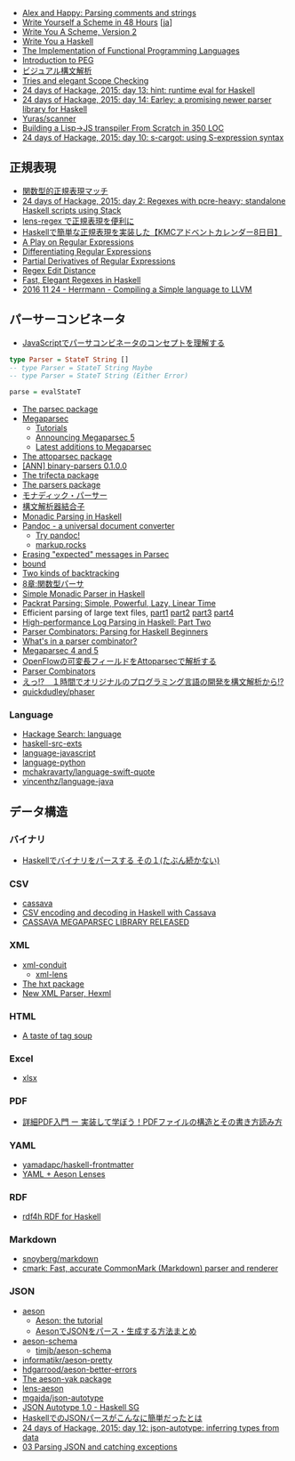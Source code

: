 * [Alex and Happy: Parsing comments and strings](http://www.jyotirmoy.net/posts/2015-08-17-alex-happy-startcodes.html)
* [Write Yourself a Scheme in 48 Hours](http://en.wikibooks.org/wiki/Write_Yourself_a_Scheme_in_48_Hours) [[ja](https://ja.wikibooks.org/wiki/48%E6%99%82%E9%96%93%E3%81%A7Scheme%E3%82%92%E6%9B%B8%E3%81%93%E3%81%86)]
* [Write You A Scheme, Version 2](https://wespiser.com/writings/wyas/home.html)
* [Write You a Haskell](http://dev.stephendiehl.com/fun/)
* [The Implementation of Functional Programming Languages](http://research.microsoft.com/en-us/um/people/simonpj/papers/slpj-book-1987/)
* [Introduction to PEG](http://www.slideshare.net/kmizushima/introduction-to-peg)
* [ビジュアル構文解析](http://www.slideshare.net/ichikaz3/ss-11400787)
* [Tries and elegant Scope Checking](http://jaspervdj.be/posts/2015-10-30-tries-scope-checking.html)
* [24 days of Hackage, 2015: day 13: hint: runtime eval for Haskell](http://conscientiousprogrammer.com/blog/2015/12/13/24-days-of-hackage-2015-day-13-hint-runtime-eval-for-haskell/)
* [24 days of Hackage, 2015: day 14: Earley: a promising newer parser library for Haskell](http://conscientiousprogrammer.com/blog/2015/12/14/24-days-of-hackage-2015-day-14-earley-a-promising-newer-parser-library-for-haskell/)
* [Yuras/scanner](https://github.com/Yuras/scanner)
* [Building a Lisp->JS transpiler From Scratch in 350 LOC](http://gilmi.xyz/post/2016/10/14/lisp-to-js)
* [24 days of Hackage, 2015: day 10: s-cargot: using S-expression syntax](http://conscientiousprogrammer.com/blog/2015/12/10/24-days-of-hackage-2015-day-10-s-cargot-using-s-expression-syntax/)

## 正規表現
* [関数型的正規表現マッチ](https://research.preferred.jp/2010/11/regexp-play/)
* [24 days of Hackage, 2015: day 2: Regexes with pcre-heavy; standalone Haskell scripts using Stack](http://conscientiousprogrammer.com/blog/2015/12/02/24-days-of-hackage-2015-day-2-regexes-with-pcre-heavy-standalone-haskell-scripts-using-stack/)
* [lens-regex で正規表現を便利に](http://qiita.com/thimura/items/887db74cdf8bde9c1902)
* [Haskellで簡単な正規表現を実装した【KMCアドベントカレンダー8日目】](http://yu-i9.hatenablog.com/entry/2014/12/08/000104)
* [A Play on Regular Expressions](http://sebfisch.github.io/haskell-regexp/regexp-play.pdf)
* [Differentiating Regular Expressions](http://languagengine.co/blog/differentiating-regular-expressions/)
* [Partial Derivatives of Regular Expressions](https://www.youtube.com/watch?v=QVdBPvOOjBA)
* [Regex Edit Distance](http://languagengine.co/blog/regex-edit-distance/)
* [Fast, Elegant Regexes in Haskell](https://begriffs.com/posts/2016-06-27-fast-haskell-regexes.html)
* [2016 11 24 - Herrmann - Compiling a Simple language to LLVM](https://www.youtube.com/watch?v=Re3XgFfflzg&feature=youtu.be)

## パーサーコンビネータ
* [JavaScriptでパーサコンビネータのコンセプトを理解する](http://blog.anatoo.jp/entry/2015/04/26/220026)

```haskell
type Parser = StateT String []
-- type Parser = StateT String Maybe
-- type Parser = StateT String (Either Error)

parse = evalStateT
```

* [The parsec package](https://hackage.haskell.org/package/parsec)
* [Megaparsec](https://mrkkrp.github.io/megaparsec/)
  * [Tutorials](https://mrkkrp.github.io/megaparsec/tutorials.html)
  * [Announcing Megaparsec 5](https://mrkkrp.github.io/posts/announcing-megaparsec-5.html)
  * [Latest additions to Megaparsec](https://mrkkrp.github.io/posts/latest-additions-to-megaparsec.html)
* [The attoparsec package](http://hackage.haskell.org/package/attoparsec)
* [[ANN] binary-parsers 0.1.0.0](https://www.reddit.com/r/haskell/comments/53m6cc/ann_binaryparsers_0100/)
* [The trifecta package](https://hackage.haskell.org/package/trifecta)
* [The parsers package](http://hackage.haskell.org/package/parsers)
* [モナディック・パーサー](http://d.hatena.ne.jp/kazu-yamamoto/20080920/1221881130)
* [構文解析器結合子](https://www.ipsj.or.jp/07editj/promenade/4702.pdf)
* [Monadic Parsing in Haskell](http://www.cs.nott.ac.uk/~gmh/pearl.pdf)
* [Pandoc - a universal document converter](http://pandoc.org/)
  * [Try pandoc!](http://pandoc.org/try/)
  * [markup.rocks](http://markup.rocks/)
* [Erasing "expected" messages in Parsec](http://jaspervdj.be/posts/2015-09-02-erasing-parsec-expected-messages.html)
* [bound](http://hackage.haskell.org/package/bound)
* [Two kinds of backtracking](http://gelisam.blogspot.ca/2015/09/two-kinds-of-backtracking.html)
* [8章:関数型パーサ](http://www.slideshare.net/RuiccRail/programming-haskell-chapter8)
* [Simple Monadic Parser in Haskell](http://michal.muskala.eu/2015/09/23/simple-monadic-parser-in-haskell.html)
* [Packrat Parsing: Simple, Powerful, Lazy, Linear Time](http://bford.info/pub/lang/packrat-icfp02.pdf)
* Efficient parsing of large text files, [part1](https://hbtvl.wordpress.com/2015/11/19/efficient-parsing-of-large-text-files-part-1/) [part2](https://hbtvl.wordpress.com/2015/11/28/efficient-parsing-of-large-text-files-part-2/) [part3](https://hbtvl.wordpress.com/2015/11/29/efficient-parsing-of-large-text-files-part-3/) [part4](https://hbtvl.wordpress.com/2015/12/14/efficient-parsing-of-large-text-files-part-4-and-conclusion/)
* [High-performance Log Parsing in Haskell: Part Two](https://www.safaribooksonline.com/blog/2015/12/14/high-performance-log-parsing-in-haskell-part-two/)
* [Parser Combinators: Parsing for Haskell Beginners](http://two-wrongs.com/parser-combinators-parsing-for-haskell-beginners)
* [What's in a parser combinator?](http://remusao.github.io/whats-in-a-parser-combinator.html)
* [Megaparsec 4 and 5](https://mrkkrp.github.io/posts/megaparsec-4-and-5.html)
* [OpenFlowの可変長フィールドをAttoparsecで解析する](http://qiita.com/ilyaletre/items/b0e77aeb67914aec60be)
* [Parser Combinators](http://athiemann.net/2016/05/27/parser-combinators.html)
* [えっ!?　１時間でオリジナルのプログラミング言語の開発を構文解析から!?](http://qiita.com/hiruberuto/items/160fe92376e795168acd)
* [quickdudley/phaser](https://github.com/quickdudley/phaser)

### Language
* [Hackage Search: language](https://hackage.haskell.org/packages/search?terms=language)
* [haskell-src-exts](https://hackage.haskell.org/package/haskell-src-exts)
* [language-javascript](https://hackage.haskell.org/package/language-javascript)
* [language-python](https://hackage.haskell.org/package/language-python)
* [mchakravarty/language-swift-quote](https://github.com/mchakravarty/language-swift-quote)
* [vincenthz/language-java](https://github.com/vincenthz/language-java)

## データ構造
### バイナリ
* [Haskellでバイナリをパースする その１(たぶん続かない)](http://qiita.com/AyachiGin/items/4f9a0afea548288bfc87)

### CSV
* [cassava](https://hackage.haskell.org/package/cassava)
* [CSV encoding and decoding in Haskell with Cassava](https://www.stackbuilders.com/tutorials/haskell/csv-encoding-decoding/)
* [CASSAVA MEGAPARSEC LIBRARY RELEASED](https://www.stackbuilders.com/news/cassava-megaparsec-library-released)

### XML
* [xml-conduit](https://hackage.haskell.org/package/xml-conduit)
  * [xml-lens](https://hackage.haskell.org/package/xml-lens)
* [The hxt package](https://hackage.haskell.org/package/hxt)
* [New XML Parser, Hexml](http://neilmitchell.blogspot.jp/2016/12/new-xml-parser-hexml.html)

### HTML
* [A taste of tag soup](http://codekinder.com/wordpress/a-taste-of-tag-soup)

### Excel
* [xlsx](https://hackage.haskell.org/package/xlsx)

### PDF
* [詳細PDF入門 ー 実装して学ぼう！PDFファイルの構造とその書き方読み方](http://itchyny.hatenablog.com/entry/2015/09/16/100000)

### YAML
* [yamadapc/haskell-frontmatter](https://github.com/yamadapc/haskell-frontmatter)
* [YAML + Aeson Lenses](http://mojobojo.com/posts/2016-03-31-yaml-aeson-lenses.html)

### RDF
* [rdf4h RDF for Haskell](http://robstewart57.github.io/rdf4h/)

### Markdown
* [snoyberg/markdown](https://github.com/snoyberg/markdown)
* [cmark: Fast, accurate CommonMark (Markdown) parser and renderer](https://hackage.haskell.org/package/cmark)

### JSON
* [aeson](http://hackage.haskell.org/package/aeson)
  * [Aeson: the tutorial](http://artyom.me/aeson)
  * [AesonでJSONをパース・生成する方法まとめ](http://qiita.com/alpha22jp/items/4cc65f128962e11811fb)
* [aeson-schema](https://hackage.haskell.org/package/aeson-schema)
  * [timjb/aeson-schema](https://github.com/timjb/aeson-schema)
* [informatikr/aeson-pretty](https://github.com/informatikr/aeson-pretty)
* [hdgarrood/aeson-better-errors](https://github.com/hdgarrood/aeson-better-errors)
* [The aeson-yak package](http://hackage.haskell.org/package/aeson-yak)
* [lens-aeson](https://hackage.haskell.org/package/lens-aeson)
* [mgajda/json-autotype](https://github.com/mgajda/json-autotype)
* [JSON Autotype 1.0 - Haskell SG](https://www.youtube.com/watch?v=8D2-m2ikydc)
* [HaskellでのJSONパースがこんなに簡単だったとは](http://qiita.com/lotz/items/6305f8460db3419c22e3)
* [24 days of Hackage, 2015: day 12: json-autotype: inferring types from data](http://conscientiousprogrammer.com/blog/2015/12/12/24-days-of-hackage-2015-day-12-json-autotype-inferring-types-from-data/)
* [03 Parsing JSON and catching exceptions](https://github.com/mitchellwrosen/slacky/wiki/03-Parsing-JSON-and-catching-exceptions)
